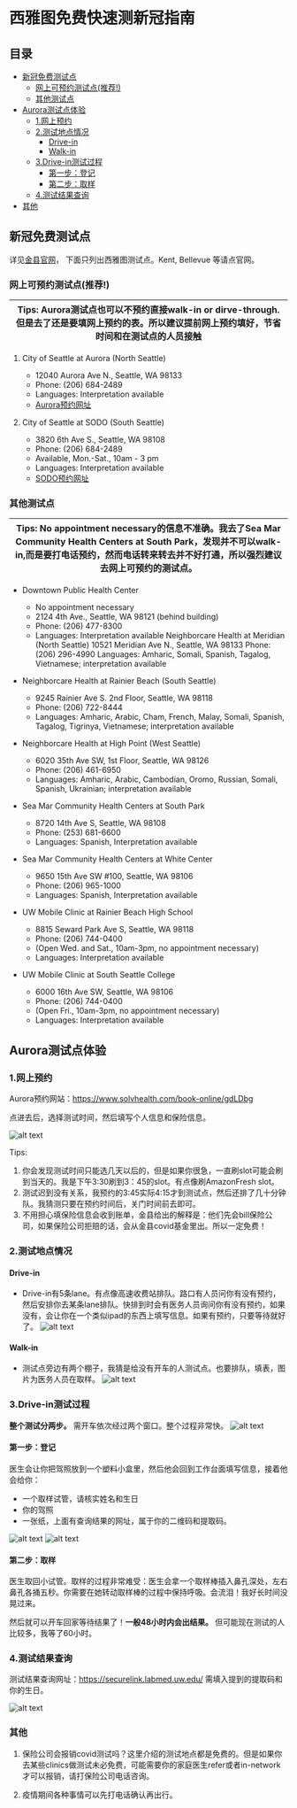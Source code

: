 # 西雅图免费快速测新冠指南

## 目录

- [新冠免费测试点](#新冠免费测试点)
   * [网上可预约测试点(推荐!)](#网上可预约测试点(推荐!))
   * [其他测试点](#其他测试点)
- [Aurora测试点体验](#Aurora测试点体验)
  * [1.网上预约](#1.网上预约)
  * [2.测试地点情况](#2.测试地点情况)
    * [Drive-in](#Drive-in)
    * [Walk-in](#Walk-in)
  * [3.Drive-in测试过程](#3.Drive-in测试过程)
    * [第一步：登记](#第一步：登记)
    * [第二步：取样](#第二步：取样)
  * [4.测试结果查询](#4.测试结果查询)
- [其他](#其他)

## 新冠免费测试点
详见[金县官网](https://kingcounty.gov/depts/health/covid-19/care/testing/locations.aspx)， 下面只列出西雅图测试点。Kent, Bellevue 等请点官网。

### 网上可预约测试点(推荐!)
| Tips: Aurora测试点也可以不预约直接walk-in or dirve-through. 但是去了还是要填网上预约的表。所以建议提前网上预约填好，节省时间和在测试点的人员接触 |
| --- |
1. City of Seattle at Aurora (North Seattle)
    - 12040 Aurora Ave N., Seattle, WA 98133
    - Phone: (206) 684-2489
    - Languages: Interpretation available
    - [Aurora预约网址](https://www.solvhealth.com/book-online/gdLDbg)

2. City of Seattle at SODO (South Seattle)
    - 3820 6th Ave S., Seattle, WA 98108
    - Phone: (206) 684-2489
    - Available, Mon.-Sat., 10am - 3 pm
    - Languages: Interpretation available
    - [SODO预约网址](https://www.solvhealth.com/book-online/0xvwjp)

### 其他测试点
| Tips: No appointment necessary的信息不准确。我去了Sea Mar Community Health Centers at South Park，发现并不可以walk-in,而是要打电话预约，然而电话转来转去并不好打通，所以强烈建议去网上可预约的测试点。 |
| --- |
- Downtown Public Health Center
    - No appointment necessary
    - 2124 4th Ave., Seattle, WA 98121 (behind building)
    - Phone: (206) 477-8300
    - Languages: Interpretation available
Neighborcare Health at Meridian (North Seattle)
10521 Meridian Ave N., Seattle, WA 98133
Phone: (206) 296-4990
Languages: Amharic, Somali, Spanish, Tagalog, Vietnamese; interpretation available

- Neighborcare Health at Rainier Beach (South Seattle)
    - 9245 Rainier Ave S. 2nd Floor, Seattle, WA 98118
    - Phone: (206) 722-8444
    - Languages: Amharic, Arabic, Cham, French, Malay, Somali, Spanish, Tagalog, Tigrinya, Vietnamese; interpretation available

- Neighborcare Health at High Point (West Seattle)
    - 6020 35th Ave SW, 1st Floor, Seattle, WA 98126
    - Phone: (206) 461-6950
    - Languages: Amharic, Arabic, Cambodian, Oromo, Russian, Somali, Spanish, Ukrainian; interpretation available

- Sea Mar Community Health Centers at South Park
    - 8720 14th Ave S, Seattle, WA 98108
    - Phone: (253) 681-6600
    - Languages: Spanish, Interpretation available

- Sea Mar Community Health Centers at White Center
    - 9650 15th Ave SW #100, Seattle, WA 98106
    - Phone: (206) 965-1000
    - Languages: Spanish, Interpretation available

- UW Mobile Clinic at Rainier Beach High School
    - 8815 Seward Park Ave S, Seattle, WA 98118
    - Phone: (206) 744-0400
    - (Open Wed. and Sat., 10am-3pm, no appointment necessary)
    - Languages: Interpretation available

- UW Mobile Clinic at South Seattle College
    - 6000 16th Ave SW, Seattle, WA 98106
    - Phone: (206) 744-0400
    - (Open Fri., 10am-3pm, no appointment necessary)
    - Languages: Interpretation available


## Aurora测试点体验

### 1.网上预约
Aurora预约网站：https://www.solvhealth.com/book-online/gdLDbg

点进去后，选择测试时间，然后填写个人信息和保险信息。

![alt text](./images/appointment.png "appointment")

Tips: 
1. 你会发现测试时间只能选几天以后的，但是如果你很急，一直刷slot可能会刷到当天的。我是下午3:30刷到3：45的slot。有点像刷AmazonFresh slot。
2. 测试迟到没有关系，我预约的3:45实际4:15才到测试点，然后还排了几十分钟队。我猜测只要在预约时间后，关门时间前去即可。
3. 不用担心填保险信息会收到账单，金县给出的解释是：他们先会bill保险公司，如果保险公司拒赔的话，会从金县covid基金里出。所以一定免费！


### 2.测试地点情况

#### Drive-in
- Drive-in有5条lane。有点像高速收费站排队。路口有人员问你有没有预约，然后安排你去某条lane排队。快排到时会有医务人员询问你有没有预约，如果没有，会让你在一个类似ipad的东西上填写信息。如果有预约，只要等待就好了。
![alt text](./images/drive-through.png "drive-through")

#### Walk-in
- 测试点旁边有两个棚子，我猜是给没有开车的人测试点。也要排队，填表，图片为医务人员在取样。
![alt text](./images/walk-in.png "walk-in")

### 3.Drive-in测试过程

**整个测试分两步。** 需开车依次经过两个窗口。整个过程非常快。
![alt text](./images/2-steps-overview.png "2-steps-overview")

#### 第一步：登记
医生会让你把驾照放到一个塑料小盒里，然后他会回到工作台面填写信息，接着他会给你：
* 一个取样试管，请核实姓名和生日
* 你的驾照  
* 一张纸，上面有查询结果的网址，属于你的二维码和提取码。

![alt text](./images/test-step-1.png "test-step-1")
![alt text](./images/3-things.png "3-things")

#### 第二步：取样
 医生取回小试管。取样的过程非常难受：医生会拿一个取样棒插入鼻孔深处，左右鼻孔各捅五秒。你需要在她转动取样棒的过程中保持呼吸。会流泪！我好长时间没晃过来。
 
 然后就可以开车回家等待结果了！**一般48小时内会出结果。** 但可能现在测试的人比较多，我等了60小时。

### 4.测试结果查询

测试结果查询网址：https://securelink.labmed.uw.edu/
需填入提到的提取码和你的生日。

![alt text](./images/result.png "result")

### 其他
1. 保险公司会报销covid测试吗？这里介绍的测试地点都是免费的。但是如果你去某些clinics做测试未必免费，可能需要你的家庭医生refer或者in-network才可以报销，请打保险公司电话咨询。

2. 疫情期间各种事情可以先打电话确认再出行。
